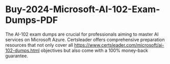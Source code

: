 # Buy-2024-Microsoft-AI-102-Exam-Dumps-PDF
The AI-102 exam dumps are crucial for professionals aiming to master AI services on Microsoft Azure. Certsleader offers comprehensive preparation resources that not only cover all https://www.certsleader.com/microsoft/ai-102-dumps.html objectives but also come with a 100% money-back guarantee.
